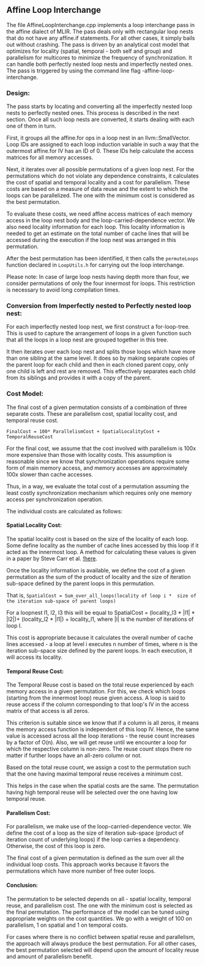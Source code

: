 ## Affine Loop Interchange

The file AffineLoopInterchange.cpp implements a loop interchange pass in the 
affine dialect of MLIR. The pass deals only with rectangular loop nests that do 
not have any affine.if statements. For all other cases, it simply bails out 
without crashing. The pass is driven by an analytical cost model that optimizes 
for locality (spatial, temporal - both self and group) and parallelism for 
multicores to minimize the frequency of synchronization. It can handle both 
perfectly nested loop nests and imperfectly nested ones. The pass is triggered 
by using the command line flag -affine-loop-interchange.


### Design:
The pass starts by locating and converting all the imperfectly nested loop 
nests to perfectly nested ones. This process is described in the next section. 
Once all such loop nests are converted, it starts dealing with each one of them 
in turn.

 First, it groups all the affine.for ops in a loop nest in an 
llvm::SmallVector. Loop IDs are assigned to each loop induction variable in 
such a way that the outermost affine.for IV has an ID of 0. These IDs help 
calculate the access matrices for all memory accesses.

 Next, it iterates over all possible permutations of a given loop nest. For the 
permutations which do not violate any dependence constraints, it calculates the 
cost of spatial and temporal locality and a cost for parallelism. These costs 
are based on a measure of data reuse and the extent to which the loops can be 
parallelized. The one with the minimum cost is considered as the best 
permutation.

To evaluate these costs, we need affine access matrices of each memory access 
in the loop nest body and the loop-carried-dependence vector. We also need 
locality information for each loop. This locality information is needed to get 
an estimate on the total number of cache lines that will be accessed during the 
execution if the loop nest was arranged in this permutation.

 After the best permutation has been identified, it then calls the 
`permuteLoops` function declared in `LoopUtils.h` for carrying out the loop 
interchange.

Please note: In case of large loop nests having depth more than four, we 
consider permutations of only the four innermost for loops. This restriction is 
necessary to avoid long compilation times.

### Conversion from Imperfectly nested to Perfectly nested loop nest:
For each imperfectly nested loop nest, we first construct a for-loop-tree. This 
is used to capture the arrangement of loops in a given function such that all 
the loops in a loop nest are grouped together in this tree.

It then iterates over each loop nest and splits those loops which have more 
than one sibling at the same level. It does so by making separate copies of the 
parent loop for each child and then in each cloned parent copy, only one child 
is left and rest are removed. This effectively separates each child from its 
siblings and provides it with a copy of the parent.

### Cost Model:
The final cost of a given permutation consists of a combination of three 
separate costs. These are parallelism cost, spatial locality cost, and temporal 
reuse cost.

`FinalCost = 100* ParallelismCost + SpatialLocalityCost + TemporalReuseCost`

For the final cost, we assume that the cost involved with parallelism is 100x 
more expensive than those with locality costs. This assumption is reasonable 
since we know that synchronization operations require some form of main memory 
access, and memory accesses are approximately 100x slower than cache accesses. 

Thus, in a way, we evaluate the total cost of a permutation assuming the least 
costly synchronization mechanism which requires only one memory access per 
synchronization operation.

The individual costs are calculated as follows:

#### Spatial Locality Cost:
The spatial locality cost is based on the size of the locality of each loop. 
Some define locality as the number of cache lines accessed by this loop if it 
acted as the innermost loop. A method for calculating these values is given in 
a paper by Steve Carr et al. 
[!here](https://dl.acm.org/doi/abs/10.1145/195470.195557).

Once the locality information is available, we define the cost of a given 
permutation as the sum of the product of locality and the size of iteration 
sub-space defined by the parent loops in this permutation. 

That is, `SpatialCost = Sum_over_all_loops(locality of loop i * 
size of the iteration sub-space of parent loops)`

For a loopnest l1, l2, l3 this will be equal to 
SpatialCost = (locality_l3 * |l1| * |l2|)+ (locality_l2 * |l1|) + locality_l1, 
where |l| is the number of iterations of loop l.

This cost is appropriate because it calculates the overall number of cache 
lines accessed - a loop at level i executes n number of times, where n is the 
iteration sub-space size defined by the parent loops. In each execution, it 
will access its locality.

#### Temporal Reuse Cost:
The Temporal Reuse cost is based on the total reuse experienced by each memory 
access in a given permutation. For this, we check which loops (starting from 
the innermost loop) reuse given access. A loop is said to reuse access if the 
column corresponding to that loop's IV in the access matrix of that access is 
all zeros. 

This criterion is suitable since we know that if a column is all zeros, it 
means the memory access function is independent of this loop IV. Hence, the 
same value is accessed across all the loop iterations - the reuse count 
increases by a factor of O(n). Also, we will get reuse until we encounter a 
loop for which the respective column is non-zero. The reuse count stops there 
no matter if further loops have an all-zero column or not.

Based on the total reuse count, we assign a cost to the permutation such that 
the one having maximal temporal reuse receives a minimum cost.

This helps in the case when the spatial costs are the same. The permutation 
having high temporal reuse will be selected over the one having low temporal 
reuse.

#### Parallelism Cost:
For parallelism, we make use of the loop-carried-dependence vector. We define 
the cost of a loop as the size of iteration sub-space (product of iteration 
count of underlying loops) if the loop carries a dependency. Otherwise, the 
cost of this loop is zero.

The final cost of a given permutation is defined as the sum over all the 
individual loop costs. This approach works because it favors the permutations 
which have more number of free outer loops.


#### Conclusion:
The permutation to be selected depends on all - spatial locality, temporal 
reuse, and parallelism cost. The one with the minimum cost is selected as the 
final permutation. The performance of the model can be tuned using appropriate 
weights on the cost quantities. We go with a weight of 100 on parallelism, 1 on 
spatial and 1 on temporal costs.

For cases where there is no conflict between spatial reuse and parallelism, the 
approach will always produce the best permutation. For all other cases, the 
best permutation selected will depend upon the amount of locality reuse and 
amount of parallelism benefit.
